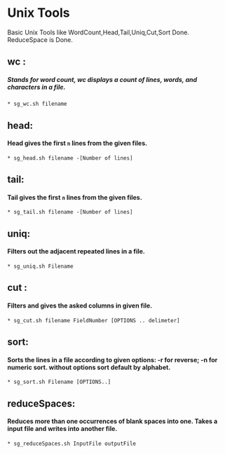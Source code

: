 Unix Tools
====================
Basic Unix Tools like WordCount,Head,Tail,Uniq,Cut,Sort Done. ReduceSpace is Done.

## wc :
##### Stands for word count, wc displays a count of lines, words, and characters in a file.
    * sg_wc.sh filename

## head:
#### Head gives the first `n` lines from the given files.
    * sg_head.sh filename -[Number of lines]

## tail:
#### Tail gives the first `n` lines from the given files.
    * sg_tail.sh filename -[Number of lines]

## uniq:
#### Filters out the adjacent  repeated lines in a file.
    * sg_uniq.sh Filename

## cut :
#### Filters and gives the asked columns in given file.
    * sg_cut.sh filename FieldNumber [OPTIONS .. delimeter]

## sort:
#### Sorts the lines in a file according to given options: -r for reverse; -n for numeric sort. without options sort default by alphabet.
    * sg_sort.sh Filename [OPTIONS..]

## reduceSpaces:
#### Reduces more than one occurrences of blank spaces into one. Takes a input file and writes into another file.
    * sg_reduceSpaces.sh InputFile outputFile
